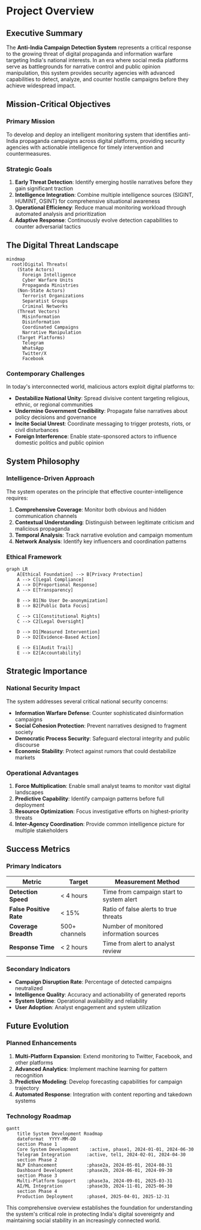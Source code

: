 # Project Overview

## Executive Summary

The **Anti-India Campaign Detection System** represents a critical response to the growing threat of digital propaganda and information warfare targeting India's national interests. In an era where social media platforms serve as battlegrounds for narrative control and public opinion manipulation, this system provides security agencies with advanced capabilities to detect, analyze, and counter hostile campaigns before they achieve widespread impact.

## Mission-Critical Objectives

### Primary Mission
To develop and deploy an intelligent monitoring system that identifies anti-India propaganda campaigns across digital platforms, providing security agencies with actionable intelligence for timely intervention and countermeasures.

### Strategic Goals

1. **Early Threat Detection**: Identify emerging hostile narratives before they gain significant traction
2. **Intelligence Integration**: Combine multiple intelligence sources (SIGINT, HUMINT, OSINT) for comprehensive situational awareness
3. **Operational Efficiency**: Reduce manual monitoring workload through automated analysis and prioritization
4. **Adaptive Response**: Continuously evolve detection capabilities to counter adversarial tactics

## The Digital Threat Landscape

```mermaid
mindmap
  root)Digital Threats(
    (State Actors)
      Foreign Intelligence
      Cyber Warfare Units
      Propaganda Ministries
    (Non-State Actors)
      Terrorist Organizations
      Separatist Groups
      Criminal Networks
    (Threat Vectors)
      Misinformation
      Disinformation
      Coordinated Campaigns
      Narrative Manipulation
    (Target Platforms)
      Telegram
      WhatsApp
      Twitter/X
      Facebook
```

### Contemporary Challenges

In today's interconnected world, malicious actors exploit digital platforms to:

- **Destabilize National Unity**: Spread divisive content targeting religious, ethnic, or regional communities
- **Undermine Government Credibility**: Propagate false narratives about policy decisions and governance
- **Incite Social Unrest**: Coordinate messaging to trigger protests, riots, or civil disturbances
- **Foreign Interference**: Enable state-sponsored actors to influence domestic politics and public opinion

## System Philosophy

### Intelligence-Driven Approach

The system operates on the principle that effective counter-intelligence requires:

1. **Comprehensive Coverage**: Monitor both obvious and hidden communication channels
2. **Contextual Understanding**: Distinguish between legitimate criticism and malicious propaganda
3. **Temporal Analysis**: Track narrative evolution and campaign momentum
4. **Network Analysis**: Identify key influencers and coordination patterns

### Ethical Framework

```mermaid
graph LR
    A[Ethical Foundation] --> B[Privacy Protection]
    A --> C[Legal Compliance]
    A --> D[Proportional Response]
    A --> E[Transparency]
    
    B --> B1[No User De-anonymization]
    B --> B2[Public Data Focus]
    
    C --> C1[Constitutional Rights]
    C --> C2[Legal Oversight]
    
    D --> D1[Measured Intervention]
    D --> D2[Evidence-Based Action]
    
    E --> E1[Audit Trail]
    E --> E2[Accountability]
```

## Strategic Importance

### National Security Impact

The system addresses several critical national security concerns:

- **Information Warfare Defense**: Counter sophisticated disinformation campaigns
- **Social Cohesion Protection**: Prevent narratives designed to fragment society
- **Democratic Process Security**: Safeguard electoral integrity and public discourse
- **Economic Stability**: Protect against rumors that could destabilize markets

### Operational Advantages

1. **Force Multiplication**: Enable small analyst teams to monitor vast digital landscapes
2. **Predictive Capability**: Identify campaign patterns before full deployment
3. **Resource Optimization**: Focus investigative efforts on highest-priority threats
4. **Inter-Agency Coordination**: Provide common intelligence picture for multiple stakeholders

## Success Metrics

### Primary Indicators

| Metric | Target | Measurement Method |
|--------|--------|-------------------|
| **Detection Speed** | < 4 hours | Time from campaign start to system alert |
| **False Positive Rate** | < 15% | Ratio of false alerts to true threats |
| **Coverage Breadth** | 500+ channels | Number of monitored information sources |
| **Response Time** | < 2 hours | Time from alert to analyst review |

### Secondary Indicators

- **Campaign Disruption Rate**: Percentage of detected campaigns neutralized
- **Intelligence Quality**: Accuracy and actionability of generated reports
- **System Uptime**: Operational availability and reliability
- **User Adoption**: Analyst engagement and system utilization

## Future Evolution

### Planned Enhancements

1. **Multi-Platform Expansion**: Extend monitoring to Twitter, Facebook, and other platforms
2. **Advanced Analytics**: Implement machine learning for pattern recognition
3. **Predictive Modeling**: Develop forecasting capabilities for campaign trajectory
4. **Automated Response**: Integration with content reporting and takedown systems

### Technology Roadmap

```mermaid
gantt
    title System Development Roadmap
    dateFormat  YYYY-MM-DD
    section Phase 1
    Core System Development    :active, phase1, 2024-01-01, 2024-06-30
    Telegram Integration      :active, tel1, 2024-02-01, 2024-04-30
    section Phase 2
    NLP Enhancement           :phase2a, 2024-05-01, 2024-08-31
    Dashboard Development     :phase2b, 2024-06-01, 2024-09-30
    section Phase 3
    Multi-Platform Support    :phase3a, 2024-09-01, 2025-03-31
    AI/ML Integration         :phase3b, 2024-11-01, 2025-06-30
    section Phase 4
    Production Deployment     :phase4, 2025-04-01, 2025-12-31
```

This comprehensive overview establishes the foundation for understanding the system's critical role in protecting India's digital sovereignty and maintaining social stability in an increasingly connected world.
